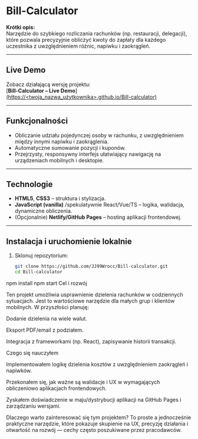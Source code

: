 # Bill-Calculator

**Krótki opis:**  
Narzędzie do szybkiego rozliczania rachunków (np. restauracji, delegacji), które pozwala precyzyjnie obliczyć kwoty do zapłaty dla każdego uczestnika z uwzględnieniem różnic, napiwku i zaokrągleń.

---

##  Live Demo  
Zobacz działającą wersję projektu:  
[**Bill-Calculator – Live Demo**][(https://<twoja_nazwa_użytkownika>.github.io/Bill-calculator)](https://jj99wrocc.github.io/Bill-calculator/)

---

##  Funkcjonalności

- Obliczanie udziału pojedynczej osoby w rachunku, z uwzględnieniem między innymi napiwku i zaokrąglenia.
- Automatyczne sumowanie pozycji i kuponów.
- Przejrzysty, responsywny interfejs ułatwiający nawigację na urządzeniach mobilnych i desktopie.

---

##  Technologie

- **HTML5**, **CSS3** – struktura i stylizacja.
- **JavaScript (vanilla)** /spekulatywnie React/Vue/TS – logika, walidacja, dynamiczne obliczenia.
- (Opcjonalnie) **Netlify/GitHub Pages** – hosting aplikacji frontendowej.

---

##  Instalacja i uruchomienie lokalnie

1. Sklonuj repozytorium:  
   ```bash
   git clone https://github.com/JJ99Wrocc/Bill-calculator.git
   cd Bill-calculator
npm install
npm start
Cel i rozwój

Ten projekt umożliwia usprawnienie dzielenia rachunków w codziennych sytuacjach. Jest to wartościowe narzędzie dla małych grup i klientów mobilnych. W przyszłości planuję:

Dodanie dzielenia na wiele walut.

Eksport PDF/email z podziałem.

Integracja z frameworkami (np. React), zapisywanie historii transakcji.

Czego się nauczyłem

Implementowałem logikę dzielenia kosztów z uwzględnieniem zaokrągleń i napiwków.

Przekonałem się, jak ważne są walidacje i UX w wymagających obliczeniowo aplikacjach frontendowych.

Zyskałem doświadczenie w maju/dystrybucji aplikacji na GitHub Pages i zarządzaniu wersjami.

Dlaczego warto zainteresować się tym projektem?
To proste a jednocześnie praktyczne narzędzie, które pokazuje skupienie na UX, precyzję działania i otwartość na rozwój — cechy często poszukiwane przez pracodawców.
